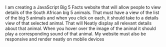 I am creating a JavaScript Big 5 Facts website 
that will allow people to view details of the South African big 5 animals.
 That must have a view of the list of the big 5 animals and when you click on each,
  it should take to a details view of that selected animal. That will Neatly display all relevant details about that animal. When you hover over the image of the animal it should play a corresponding sound of that animal.
 My website must also be responsive and render neatly on mobile devices